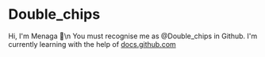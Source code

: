 # Double_chips
Hi, I'm Menaga 👋\n
You must recognise me as @Double_chips in Github.
I'm currently learning with the help of [docs.github.com](https://docs.github.com/en)
